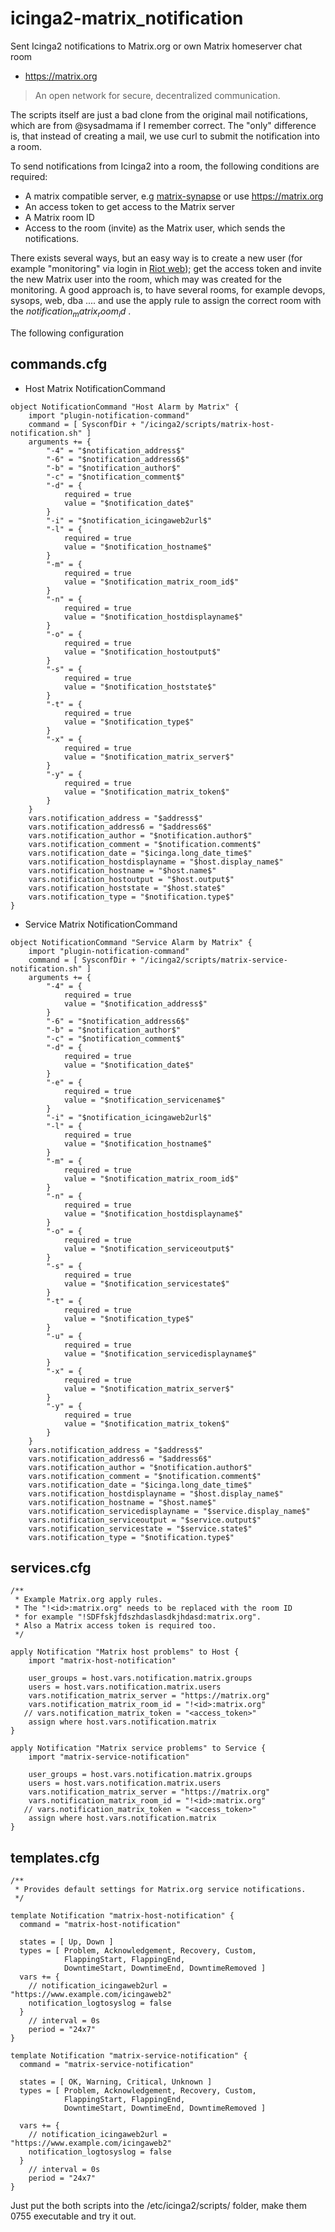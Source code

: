 # icinga2-matrix_notification
Sent Icinga2 notifications to Matrix.org or own Matrix homeserver chat room

* https://matrix.org
> An open network for secure, decentralized communication.

The scripts itself are just a bad clone from the original mail notifications, which are from @sysadmama if I remember correct. The "only" difference is, that instead of creating a mail, we use curl to submit the notification into a room.

To send notifications from Icinga2 into a room, the following conditions are required:
* A matrix compatible server, e.g [matrix-synapse](https://github.com/matrix-org/synapse) or use https://matrix.org
* An access token to get access to the Matrix server
* A Matrix room ID
* Access to the room (invite) as the Matrix user, which sends the notifications.

There exists several ways, but an easy way is to create a new user (for example "monitoring" via login in [Riot web](https://riot.im/app/)); get the access token and invite the new Matrix user into the room, which may was created for the monitoring. A good approach is, to have several rooms, for example devops, sysops, web, dba .... and use the apply rule to assign the correct room with the $notification_matrix_room_id$ .

The following configuration 

## commands.cfg

 * Host Matrix NotificationCommand

```
object NotificationCommand "Host Alarm by Matrix" {
    import "plugin-notification-command"
    command = [ SysconfDir + "/icinga2/scripts/matrix-host-notification.sh" ]
    arguments += {
        "-4" = "$notification_address$"
        "-6" = "$notification_address6$"
        "-b" = "$notification_author$"
        "-c" = "$notification_comment$"
        "-d" = {
            required = true
            value = "$notification_date$"
        }
        "-i" = "$notification_icingaweb2url$"
        "-l" = {
            required = true
            value = "$notification_hostname$"
        }
        "-m" = {
            required = true
            value = "$notification_matrix_room_id$"
        }
        "-n" = {
            required = true
            value = "$notification_hostdisplayname$"
        }
        "-o" = {
            required = true
            value = "$notification_hostoutput$"
        }
        "-s" = {
            required = true
            value = "$notification_hoststate$"
        }
        "-t" = {
            required = true
            value = "$notification_type$"
        }
        "-x" = {
            required = true
            value = "$notification_matrix_server$"
        }
        "-y" = {
            required = true
            value = "$notification_matrix_token$"
        }
    }
    vars.notification_address = "$address$"
    vars.notification_address6 = "$address6$"
    vars.notification_author = "$notification.author$"
    vars.notification_comment = "$notification.comment$"
    vars.notification_date = "$icinga.long_date_time$"
    vars.notification_hostdisplayname = "$host.display_name$"
    vars.notification_hostname = "$host.name$"
    vars.notification_hostoutput = "$host.output$"
    vars.notification_hoststate = "$host.state$"
    vars.notification_type = "$notification.type$"
}
```
 * Service Matrix NotificationCommand

```
object NotificationCommand "Service Alarm by Matrix" {
    import "plugin-notification-command"
    command = [ SysconfDir + "/icinga2/scripts/matrix-service-notification.sh" ]
    arguments += {
        "-4" = {
            required = true
            value = "$notification_address$"
        }
        "-6" = "$notification_address6$"
        "-b" = "$notification_author$"
        "-c" = "$notification_comment$"
        "-d" = {
            required = true
            value = "$notification_date$"
        }
        "-e" = {
            required = true
            value = "$notification_servicename$"
        }
        "-i" = "$notification_icingaweb2url$"
        "-l" = {
            required = true
            value = "$notification_hostname$"
        }
        "-m" = {
            required = true
            value = "$notification_matrix_room_id$"
        }
        "-n" = {
            required = true
            value = "$notification_hostdisplayname$"
        }
        "-o" = {
            required = true
            value = "$notification_serviceoutput$"
        }
        "-s" = {
            required = true
            value = "$notification_servicestate$"
        }
        "-t" = {
            required = true
            value = "$notification_type$"
        }
        "-u" = {
            required = true
            value = "$notification_servicedisplayname$"
        }
        "-x" = {
            required = true
            value = "$notification_matrix_server$"
        }
        "-y" = {
            required = true
            value = "$notification_matrix_token$"
        }
    }
    vars.notification_address = "$address$"
    vars.notification_address6 = "$address6$"
    vars.notification_author = "$notification.author$"
    vars.notification_comment = "$notification.comment$"
    vars.notification_date = "$icinga.long_date_time$"
    vars.notification_hostdisplayname = "$host.display_name$"
    vars.notification_hostname = "$host.name$"
    vars.notification_servicedisplayname = "$service.display_name$"
    vars.notification_serviceoutput = "$service.output$"
    vars.notification_servicestate = "$service.state$"
    vars.notification_type = "$notification.type$"
```

## services.cfg

```
/**
 * Example Matrix.org apply rules.
 * The "!<id>:matrix.org" needs to be replaced with the room ID
 * for example "!SDFfskjfdszhdaslasdkjhdasd:matrix.org".
 * Also a Matrix access token is required too.
 */

apply Notification "Matrix host problems" to Host {
    import "matrix-host-notification"

    user_groups = host.vars.notification.matrix.groups
    users = host.vars.notification.matrix.users
    vars.notification_matrix_server = "https://matrix.org"
    vars.notification_matrix_room_id = "!<id>:matrix.org"
   // vars.notification_matrix_token = "<access_token>"
    assign where host.vars.notification.matrix
}

apply Notification "Matrix service problems" to Service {
    import "matrix-service-notification"

    user_groups = host.vars.notification.matrix.groups
    users = host.vars.notification.matrix.users
    vars.notification_matrix_server = "https://matrix.org"
    vars.notification_matrix_room_id = "!<id>:matrix.org"
   // vars.notification_matrix_token = "<access_token>"
    assign where host.vars.notification.matrix
}
```

## templates.cfg

```
/**
 * Provides default settings for Matrix.org service notifications.
 */

template Notification "matrix-host-notification" {
  command = "matrix-host-notification"

  states = [ Up, Down ]
  types = [ Problem, Acknowledgement, Recovery, Custom,
            FlappingStart, FlappingEnd,
            DowntimeStart, DowntimeEnd, DowntimeRemoved ]
  vars += {
    // notification_icingaweb2url = "https://www.example.com/icingaweb2"
    notification_logtosyslog = false
  }
    // interval = 0s
    period = "24x7"
}

template Notification "matrix-service-notification" {
  command = "matrix-service-notification"

  states = [ OK, Warning, Critical, Unknown ]
  types = [ Problem, Acknowledgement, Recovery, Custom,
            FlappingStart, FlappingEnd,
            DowntimeStart, DowntimeEnd, DowntimeRemoved ]

  vars += {
    // notification_icingaweb2url = "https://www.example.com/icingaweb2"
    notification_logtosyslog = false
  }
    // interval = 0s
    period = "24x7"
}
```

Just put the both scripts into the /etc/icinga2/scripts/ folder, make them 0755 executable and try it out.
